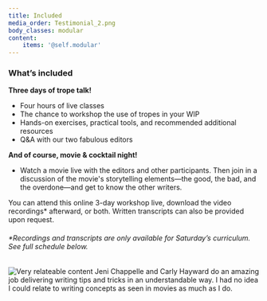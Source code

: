 ```yaml
---
title: Included
media_order: Testimonial_2.png
body_classes: modular
content:
    items: '@self.modular'
---
```


### What’s included

**Three days of trope talk!**
* Four hours of live classes
* The chance to workshop the use of tropes in your WIP
* Hands-on exercises, practical tools, and recommended additional resources 
* Q&A with our two fabulous editors

**And of course, movie & cocktail night!**
* Watch a movie live with the editors and other participants. Then join in a discussion of the movie's storytelling elements—the good, the bad, and the overdone—and get to know the other writers. 

You can attend this online 3-day workshop live, download the video recordings* afterward, or both. Written transcripts can also be provided upon request. 
 
###### _\*Recordings and transcripts are only available for Saturday’s curriculum. See full schedule below._

![Very relateable content
Jeni Chappelle and Carly Hayward do an amazing job delivering writing tips and tricks in an understandable way. I had no idea I could relate to writing concepts as seen in movies as much as I do.](Testimonial_2.png)
